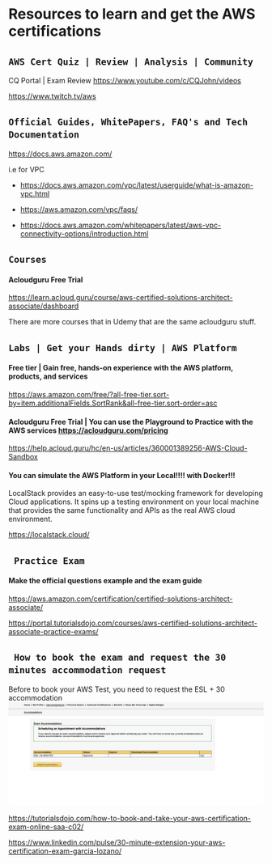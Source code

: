 # Resources to learn and get the AWS certifications


## ` AWS Cert Quiz | Review | Analysis | Community ` 

CQ Portal | Exam Review
https://www.youtube.com/c/CQJohn/videos


https://www.twitch.tv/aws


## ` Official Guides, WhitePapers, FAQ's and Tech Documentation `

https://docs.aws.amazon.com/

i.e for VPC

* https://docs.aws.amazon.com/vpc/latest/userguide/what-is-amazon-vpc.html

* https://aws.amazon.com/vpc/faqs/

* https://docs.aws.amazon.com/whitepapers/latest/aws-vpc-connectivity-options/introduction.html

## ` Courses `

#### Acloudguru Free Trial 

https://learn.acloud.guru/course/aws-certified-solutions-architect-associate/dashboard

There are more courses that in Udemy that are the same acloudguru stuff.


## ` Labs | Get your Hands dirty | AWS Platform `

####  Free tier | Gain free, hands-on experience with the AWS platform, products, and services

https://aws.amazon.com/free/?all-free-tier.sort-by=item.additionalFields.SortRank&all-free-tier.sort-order=asc


#### Acloudguru Free Trial |  You can use the Playground to Practice with the AWS services https://acloudguru.com/pricing

https://help.acloud.guru/hc/en-us/articles/360001389256-AWS-Cloud-Sandbox


#### You can simulate the AWS Platform in your Local!!!! with Docker!!!
LocalStack provides an easy-to-use test/mocking framework for developing Cloud applications. It spins up a testing environment on your local machine that provides the same functionality and APIs as the real AWS cloud environment. 

https://localstack.cloud/


## ` Practice Exam`

#### Make the official questions example and the exam guide

https://aws.amazon.com/certification/certified-solutions-architect-associate/

https://portal.tutorialsdojo.com/courses/aws-certified-solutions-architect-associate-practice-exams/


## ` How to book the exam and request the 30 minutes accommodation request`

Before to book your AWS Test, you need to request the ESL + 30 accommodation
![ESL+30.jpeg](ESL+30.jpeg)

https://tutorialsdojo.com/how-to-book-and-take-your-aws-certification-exam-online-saa-c02/

https://www.linkedin.com/pulse/30-minute-extension-your-aws-certification-exam-garcia-lozano/

